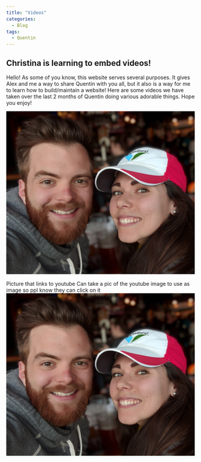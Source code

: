 ```yaml
---
title: "Videos"
categories:
  - Blog
tags:
  - Quentin
---
```


## Christina is learning to embed videos!

Hello! As some of you know, this website serves several purposes. It gives Alex and me a way to share Quentin with you all, but it also is a way for me to learn how to build/maintain a website! Here are some videos we have taken over the last 2 months of Quentin doing various adorable things. Hope you enjoy!

![Picture Title](/assets/images/ajm-cmb-bio.jpg)

Picture that links to youtube
Can take a pic of the youtube image to use as image so ppl know they can click on it
[![Picture Title](/assets/images/ajm-cmb-bio.jpg)](https://youtu.be/BT0oJP1Tz04 "Q Babbling")
